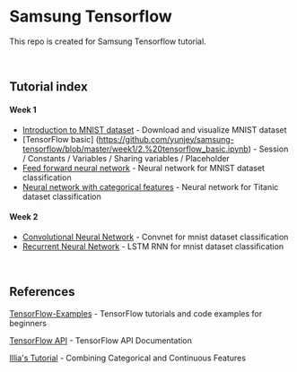 # Samsung Tensorflow
This repo is created for Samsung Tensorflow tutorial.

<br>

## Tutorial index
#### Week 1 
* [Introduction to MNIST dataset](https://github.com/yunjey/samsung-tensorflow/blob/master/week1/1.%20mnist_data_introduction.ipynb) - Download and visualize MNIST dataset
* [TensorFlow basic] (https://github.com/yunjey/samsung-tensorflow/blob/master/week1/2.%20tensorflow_basic.ipynb) - Session / Constants / Variables / Sharing variables / Placeholder
* [Feed forward neural network](https://github.com/yunjey/samsung-tensorflow/blob/master/week1/3.%20feed_forward_neural_network.ipynb) - Neural network for MNIST dataset classification
* [Neural network with categorical features](https://github.com/yunjey/samsung-tensorflow/blob/master/week1/4.%20categorical_features.ipynb) - Neural network for Titanic dataset classification

#### Week 2

* [Convolutional Neural Network](https://github.com/yunjey/samsung-tensorflow/blob/master/week2/1.%20convolutional_neural_network.ipynb) - Convnet for mnist dataset classification
* [Recurrent Neural Network](https://github.com/yunjey/samsung-tensorflow/blob/master/week2/2.%20recurrent%20neural%20network.ipynb) - LSTM RNN for mnist dataset classification

<br>

## References
[TensorFlow-Examples](https://github.com/aymericdamien/TensorFlow-Examples) - TensorFlow tutorials and code examples for beginners

[TensorFlow API](https://www.tensorflow.org/versions/r0.11/api_docs/index.html) - TensorFlow API Documentation

[Illia's Tutorial](https://medium.com/@ilblackdragon/tensorflow-tutorial-part-4-958c29c717a0#.tyj4fq2yf) - Combining Categorical and Continuous Features
